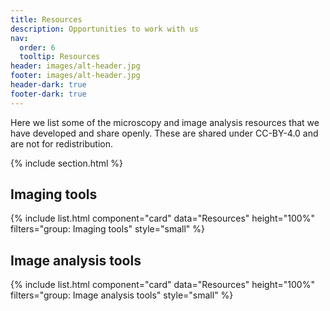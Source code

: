 ```yaml
---
title: Resources
description: Opportunities to work with us
nav:
  order: 6
  tooltip: Resources
header: images/alt-header.jpg
footer: images/alt-header.jpg
header-dark: true
footer-dark: true
---
```


Here we list some of the microscopy and image analysis resources that we have developed and share openly. These are shared under CC-BY-4.0 and are not for redistribution.

{% include section.html %}

## Imaging tools

{% include list.html component="card" data="Resources" height="100%" filters="group: Imaging tools" style="small" %}

## Image analysis tools

{% include list.html component="card" data="Resources" height="100%" filters="group: Image analysis tools" style="small" %}
